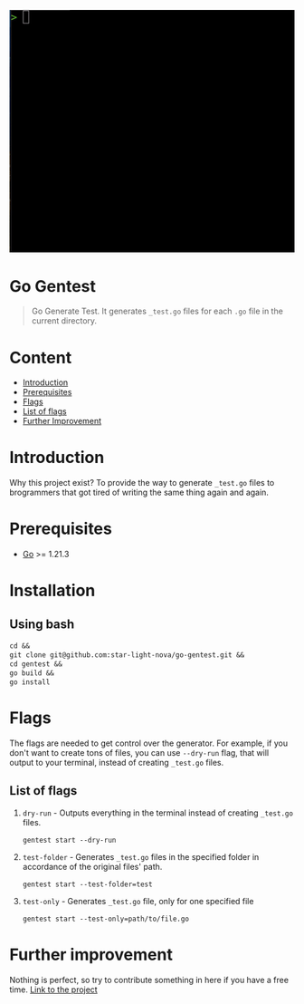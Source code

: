 ![Demo](./assets/demo.gif)
# Go Gentest
> Go Generate Test. It generates `_test.go` files for each `.go` file in the current directory.

# Content
- [Introduction](#introduction)
- [Prerequisites](#prerequisites)
- [Flags](#flags)
- [List of flags](#list-of-flags)
- [Further Improvement](#further-improvement)

# Introduction
Why this project exist? To provide the way to generate `_test.go` files to brogrammers that got tired of writing the same thing again and again.

# Prerequisites
* [Go](https://go.dev/) >= 1.21.3

# Installation
## Using bash
```bs
cd &&
git clone git@github.com:star-light-nova/go-gentest.git &&
cd gentest &&
go build &&
go install
```


# Flags
The flags are needed to get control over the generator. For example, if you don't want to create tons of files, you can use `--dry-run` flag, that will output to your terminal, instead of creating `_test.go` files.

## List of flags
1. `dry-run` - Outputs everything in the terminal instead of creating `_test.go` files.
 
	```bs
	gentest start --dry-run
	```

 2. `test-folder` - Generates `_test.go` files in the specified folder in accordance of the original files' path.
 
	```bs
	gentest start --test-folder=test	
	```

3. `test-only` - Generates `_test.go` file, only for one specified file

	```bs
	gentest start --test-only=path/to/file.go
	```
# Further improvement
Nothing is perfect, so try to contribute something in here if you have a free time.
[Link to the project](https://github.com/users/star-light-nova/projects/4/)

